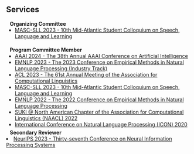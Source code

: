 ## Services
<h4 style="margin:0 10px 0;">Organizing Committee</h4>

<ul style="margin:0 0 20px;">
 <li><a href="https://www.mascsll.org/"><autocolor>MASC-SLL 2023 - 10th Mid-Atlantic Student Colloquium on Speech, Language and Learning</autocolor></a></li>
</ul>

<h4 style="margin:0 10px 0;">Program Committee Member</h4>

<ul style="margin:0 0 5px;">
 <li><a href="https://aaai.org/aaai-conference/"><autocolor>AAAI 2024 - The 38th Annual AAAI Conference on Artificial Intelligence</autocolor></a></li>
 <li><a href="https://2023.emnlp.org/calls/industry_track/"><autocolor>EMNLP 2023 - The 2023 Conference on Empirical Methods in Natural Language Processing (Industry Track)</autocolor></a></li>
  <li><a href="https://2023.aclweb.org/"><autocolor>ACL 2023 - The 61st Annual Meeting of the Association for Computational Linguistics</autocolor></a></li>
  <li><a href="https://www.mascsll.org/"><autocolor>MASC-SLL 2023 - 10th Mid-Atlantic Student Colloquium on Speech, Language and Learning</autocolor></a></li>
  <li><a href="https://2022.emnlp.org/"><autocolor>EMNLP 2022 - The 2022 Conference on Empirical Methods in Natural Language Processing</autocolor></a></li>
  <li><a href="https://suki-workshop.github.io/"><autocolor>SUKI @ North American Chapter of the Association for Computational Linguistics (NAACL) 2022</autocolor></a></li>
  <li><a href="https://www.iitp.ac.in/~ai-nlp-ml/icon2020/"><autocolor>International Conference on Natural Language Processing (ICON) 2020</autocolor></a></li>
</ul>

<h4 style="margin:0 10px 0;">Secondary Reviewer</h4>
<li><a href="https://nips.cc/"><autocolor>NeurIPS 2023 - Thirty-seventh Conference on Neural Information Processing Systems</autocolor></a></li>
<ul style="margin:0 0 20px;">
  
</ul>


